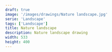 ```yaml
---
draft: true
image: '/images/drawings/Nature landscape.jpg'
serie: 'Landscape'
tags: ['Landscape']
title: Nature landscape
description: Nature landscape drawing
width: 533
height: 400
---
```

